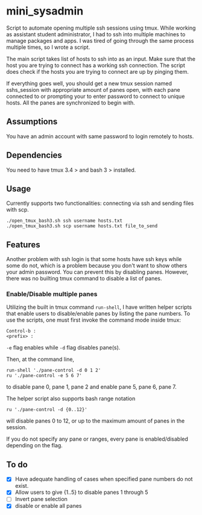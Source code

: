 # mini_sysadmin
Script to automate opening multiple ssh sessions using tmux. While working as assistant student administrator, I had to ssh into multiple machines to manage packages and apps. I was tired of going through the same process multiple times, so I wrote a script. 

The main script takes list of hosts to ssh into as an input. Make sure that the host you are trying to connect has a working ssh connection. The script does check if the hosts you are trying to connect are up by pinging them. 

If everything goes well, you should get a new tmux session named sshs_session with appropriate amount of panes open, with each pane connected to or prompting your to enter password to connect to unique hosts. All the panes are synchronized to begin with. 

## Assumptions 
You have an admin account with same password to login remotely to hosts. 

## Dependencies 
You need to have tmux 3.4 > and bash 3 > installed. 

## Usage 
Currently supports two functionalities: connecting via ssh and sending files with scp.
```
./open_tmux_bash3.sh ssh username hosts.txt
./open_tmux_bash3.sh scp username hosts.txt file_to_send
```

## Features 
Another problem with ssh login is that some hosts have ssh keys while some do not, which is a problem because you don't want to show others your admin password. You can prevent this by disabling panes. However, there was no builting tmux command to disable a list of panes. 

### Enable/Disable multiple panes
Utilizing the built in tmux command `run-shell`, I have written helper scripts that enable users to disable/enable panes by listing the pane numbers. To use the scripts, one must first invoke the command mode inside tmux:
```
Control-b :
<prefix> :
```

`-e` flag enables while `-d` flag disables pane(s).

Then, at the command line,
```
run-shell './pane-control -d 0 1 2'
ru './pane-control -e 5 6 7'
```
to disable pane 0, pane 1, pane 2 and enable pane 5, pane 6, pane 7. 

The helper script also supports bash range notation
```
ru './pane-control -d {0..12}'
```
will disable panes 0 to 12, or up to the maximum amount of panes in the session. 

If you do not specify any pane or ranges, every pane is enabled/disabled depending on the flag.

## To do 
- [x] Have adequate handling of cases when specified pane numbers do not exist. 
- [x] Allow users to give {1..5} to disable panes 1 through 5
- [ ] Invert pane selection
- [x] disable or enable all panes 
